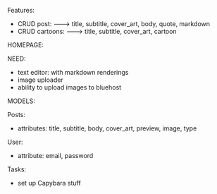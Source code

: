 Features:
- CRUD post:
---> title, subtitle, cover_art, body, quote, markdown
- CRUD cartoons:
---> title, subtitle, cover_art, cartoon

HOMEPAGE:

NEED:
- text editor: with markdown renderings
- image uploader
- ability to upload images to bluehost

MODELS:

Posts:
- attributes: title, subtitle, body, cover_art, preview, image, type

User:
- attribute: email, password

Tasks:
- set up Capybara stuff

